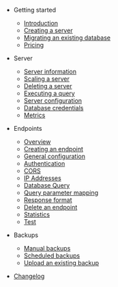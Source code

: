 - Getting started
  - [Introduction](/)
  - [Creating a server](start/create.md)
  - [Migrating an existing database](start/migrate.md)
  - [Pricing](start/pricing.md)

- Server
  - [Server information](server/information.md)
  - [Scaling a server](server/scale.md)
  - [Deleting a server](server/delete.md)
  - [Executing a query](server/query.md)
  - [Server configuration](server/configuration.md)
  - [Database credentials](server/credentials.md)
  - [Metrics](server/metrics.md)
  
- Endpoints
  - [Overview](endpoints/overview.md)
  - [Creating an endpoint](endpoints/create.md)
  - [General configuration](endpoints/general.md)
  - [Authentication](endpoints/authentication.md)
  - [CORS](endpoints/cors.md)
  - [IP Addresses](endpoints/ip.md)
  - [Database Query](endpoints/query.md)
  - [Query parameter mapping](endpoints/mapping.md)
  - [Response format](endpoints/response.md)
  - [Delete an endpoint](endpoints/delete.md)
  - [Statistics](endpoints/statistics.md)
  - [Test](endpoints/test.md)
  
- Backups
  - [Manual backups](backup/manual.md)
  - [Scheduled backups](backup/schedule.md)
  - [Upload an existing backup](backup/upload.md)

- [Changelog](changelog.md)
